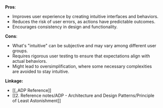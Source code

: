 **Pros**:
- Improves user experience by creating intuitive interfaces and behaviors.
- Reduces the risk of user errors, as actions have predictable outcomes.
- Encourages consistency in design and functionality.

**Cons**:
- What's "intuitive" can be subjective and may vary among different user groups.
- Requires rigorous user testing to ensure that expectations align with actual behaviors.
- Might lead to oversimplification, where some necessary complexities are avoided to stay intuitive.

**Linkage:**
- [[_ADP Reference]]
- [[2. Reference notes/ADP - Architecture and Design Patterns/Principle of Least Astonishment]]